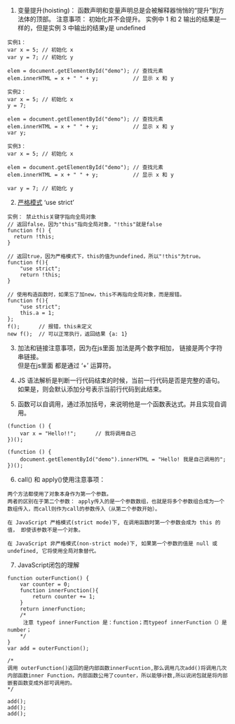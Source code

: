 1. 变量提升(hoisting)： 函数声明和变量声明总是会被解释器悄悄的“提升”到方法体的顶部。
注意事项： 初始化并不会提升。
实例中 1 和 2 输出的结果是一样的，但是实例 3 中输出的结果y是 undefined
```
实例1：
var x = 5; // 初始化 x
var y = 7; // 初始化 y

elem = document.getElementById("demo"); // 查找元素
elem.innerHTML = x + " " + y;           // 显示 x 和 y

实例2：
var x = 5; // 初始化 x
y = 7;

elem = document.getElementById("demo"); // 查找元素
elem.innerHTML = x + " " + y;           // 显示 x 和 y
var y;

实例3：
var x = 5; // 初始化 x

elem = document.getElementById("demo"); // 查找元素
elem.innerHTML = x + " " + y;           // 显示 x 和 y

var y = 7; // 初始化 y
```

2. [严格模式](http://www.runoob.com/js/js-strict.html) ‘use strict’
```
实例： 禁止this关键字指向全局对象
// 返回false，因为"this"指向全局对象，"!this"就是false
function f() {
  return !this;
}

// 返回true，因为严格模式下，this的值为undefined，所以"!this"为true。
function f(){
    "use strict";
    return !this;
}

// 使用构造函数时，如果忘了加new，this不再指向全局对象，而是报错。
function f(){
    "use strict";
    this.a = 1;
};
f();      // 报错，this未定义
new f();  // 可以正常执行，返回结果 {a: 1}

```

3. 加法和链接注意事项，因为在js里面 加法是两个数字相加， 链接是两个字符串链接。<br>
但是在js里面 都是通过  ‘+’ 运算符。

4. JS 语法解析是判断一行代码结束的时候，当前一行代码是否是完整的语句。如果是，则会默认添加分号表示当前行代码到此结束。

5. 函数可以自调用，通过添加括号，来说明他是一个函数表达式。并且实现自调用。
```
(function () {
    var x = "Hello!!";      // 我将调用自己
})();

(function () {
    document.getElementById("demo").innerHTML = "Hello! 我是自己调用的";
})();
```

6. call() 和 apply()使用注意事项：
```
两个方法都使用了对象本身作为第一个参数。
两者的区别在于第二个参数： apply传入的是一个参数数组，也就是将多个参数组合成为一个数组传入，而call则作为call的参数传入（从第二个参数开始）。

在 JavaScript 严格模式(strict mode)下, 在调用函数时第一个参数会成为 this 的值， 即使该参数不是一个对象。

在 JavaScript 非严格模式(non-strict mode)下, 如果第一个参数的值是 null 或 undefined, 它将使用全局对象替代。
```

7. JavaScript闭包的理解

```
function outerFunction() {
    var counter = 0;
    function innerFunction(){
        return counter += 1;
    }
    return innerFunction;
    /*
     注意 typeof innerFunction 是：function；而typeof innerFunction（）是number；
    */
}
var add = outerFunction();

/*
调用 outerFunction()返回的是内部函数innerFucntion,那么调用几次add()将调用几次
内部函数inner Function，内部函数公用了counter，所以能够计数,所以说闭包就是将内部嵌套函数变成外部可调用的。
*/

add();
add();
add();
```
